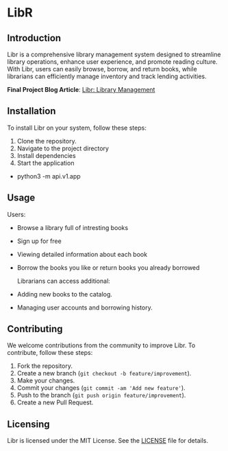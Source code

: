 # LibR

## Introduction

Libr is a comprehensive library management system designed to streamline library operations, enhance user experience, and promote reading culture. With Libr, users can easily browse, borrow, and return books, while librarians can efficiently manage inventory and track lending activities.

**Final Project Blog Article**: [Libr: Library Management](https://www.libr.com/blog)

## Installation

To install Libr on your system, follow these steps:

1. Clone the repository.
2. Navigate to the project directory
3. Install dependencies
4. Start the application
- python3 -m api.v1.app

## Usage
Users:
- Browse a library full of intresting books
- Sign up for free
- Viewing detailed information about each book
- Borrow the books you like or return books you already borrowed

  Librarians can access additional:
- Adding new books to the catalog.
- Managing user accounts and borrowing history.

## Contributing

We welcome contributions from the community to improve Libr. To contribute, follow these steps:

1. Fork the repository.
2. Create a new branch (`git checkout -b feature/improvement`).
3. Make your changes.
4. Commit your changes (`git commit -am 'Add new feature'`).
5. Push to the branch (`git push origin feature/improvement`).
6. Create a new Pull Request.

## Licensing

Libr is licensed under the MIT License. See the [LICENSE](https://github.com/franklinAnozie/LibR/landingPage/LICENSE) file for details.
